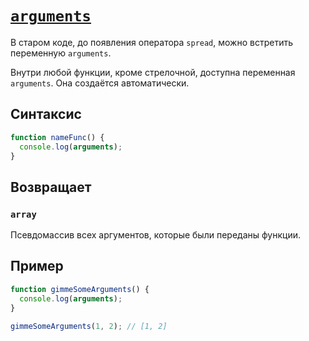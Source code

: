 # [`arguments`](../index.md)

В старом коде, до появления оператора `spread`, можно встретить переменную `arguments`.

Внутри любой функции, кроме стрелочной, доступна переменная `arguments`. Она создаётся автоматически.

## Синтаксис

```js
function nameFunc() {
  console.log(arguments);
}
```

## Возвращает

### `array`

Псевдомассив всех аргументов, которые были переданы функции.

## Пример

```js
function gimmeSomeArguments() {
  console.log(arguments);
}

gimmeSomeArguments(1, 2); // [1, 2]
```
